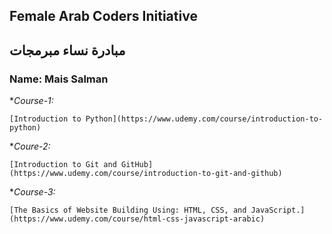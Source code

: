 ## Female Arab Coders Initiative
## مبادرة نساء مبرمجات

### Name: Mais Salman

*_Course-1:_

    [Introduction to Python](https://www.udemy.com/course/introduction-to-python)

    
*_Coure-2:_

    [Introduction to Git and GitHub](https://www.udemy.com/course/introduction-to-git-and-github)
    
*_Course-3:_

    [The Basics of Website Building Using: HTML, CSS, and JavaScript.](https://www.udemy.com/course/html-css-javascript-arabic)
